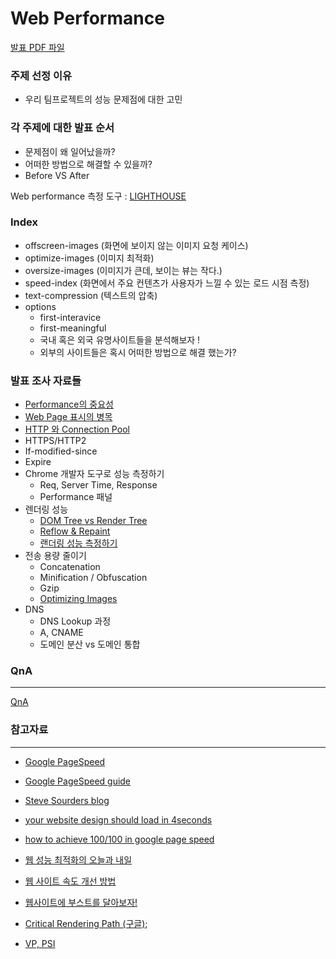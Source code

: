Web Performance
===============

[발표 PDF 파일](https://github.com/BoostCamp2-OZ/reservation-system/blob/B_OZ/etc/web-performance-oz.pdf)

### 주제 선정 이유
* 우리 팀프로젝트의 성능 문제점에 대한 고민  

### 각 주제에 대한 발표 순서
* 문제점이 왜 일어났을까?  
* 어떠한 방법으로 해결할 수 있을까?  
* Before VS After  


Web performance 측정 도구 : [LIGHTHOUSE](https://developers.google.com/web/tools/lighthouse/?hl=ko)

### Index
* offscreen-images (화면에 보이지 않는 이미지 요청 케이스)
* optimize-images (이미지 최적화)
* oversize-images (이미지가 큰데, 보이는 뷰는 작다.)
* speed-index (화면에서 주요 컨텐츠가 사용자가 느낄 수 있는 로드 시점 측정)
* text-compression (텍스트의 압축)
* options
    * first-interavice
    * first-meaningful
    * 국내 혹은 외국 유명사이트들을 분석해보자 !  
    * 외부의 사이트들은 혹시 어떠한 방법으로 해결 했는가?  

### 발표 조사 자료들
* [Performance의 중요성](https://github.com/BoostCamp2-OZ/reservation-system/wiki/Performance%EC%9D%98-%EC%A4%91%EC%9A%94%EC%84%B1)
* [Web Page 표시의 병목](https://github.com/BoostCamp2-OZ/reservation-system/wiki/Web-Page-%ED%91%9C%EC%8B%9C%EC%9D%98-%EB%B3%91%EB%AA%A9)
* [HTTP 와 Connection Pool](https://github.com/BoostCamp2-OZ/reservation-system/wiki/HTTP%EC%99%80-Connection-Pool)
* HTTPS/HTTP2
* If-modified-since
* Expire
* Chrome 개발자 도구로 성능 측정하기
    - Req, Server Time, Response
    - Performance 패널
* 렌더링 성능
    - [DOM Tree vs Render Tree](https://github.com/BoostCamp2-OZ/reservation-system/wiki/DOM,-CSSOM,-Render-Tree)
    - [Reflow & Repaint](https://github.com/nhnent/fe.javascript/wiki/Reflow%EC%99%80-Repaint)
    - [랜더링 성능 측정하기](https://github.com/BoostCamp2-OZ/reservation-system/wiki/%EB%9E%9C%EB%8D%94%EB%A7%81-%EC%84%B1%EB%8A%A5-%EC%B8%A1%EC%A0%95%ED%95%98%EA%B8%B0)
* 전송 용량 줄이기
    - Concatenation
    - Minification / Obfuscation
    - Gzip
    - [Optimizing Images](https://github.com/BoostCamp2-OZ/reservation-system/wiki/Optimize-images)
* DNS
    - DNS Lookup 과정
    - A, CNAME
    - 도메인 분산 vs 도메인 통합

### QnA
-----
[QnA](https://github.com/BoostCamp2-OZ/reservation-system/wiki/QnA)

### 참고자료
------
* [Google PageSpeed](https://developers.google.com/speed/pagespeed/)
* [Google PageSpeed guide](https://developers.google.com/speed/docs/insights/about)
* [Steve Sourders blog](https://stevesouders.com/)

* [your website design should load in 4seconds](https://www.hobo-web.co.uk/your-website-design-should-load-in-4-seconds/)
* [how to achieve 100/100 in google page speed](https://moz.com/blog/how-to-achieve-100100-with-the-google-page-speed-test-tool)
* [웹 성능 최적화의 오늘과 내일](http://www.dbpia.co.kr/Journal/ArticleDetail/NODE01842945)
* [웹 사이트 속도 개선 방법](http://nuts84.tistory.com/25)
* [웹사이트에 부스트를 달아보자!](https://www.slideshare.net/heungrae_kim/jco-frontend)
* [Critical Rendering Path (구글)](https://developers.google.com/web/fundamentals/performance/critical-rendering-path/?hl=ko);
* [VP, PSI](https://www.instartlogic.com/blog/perceptual-speed-index-psi-measuring-above-fold-visual-performance-web-pages)
